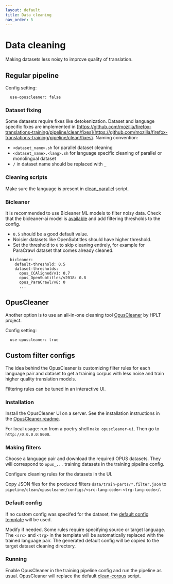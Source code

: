```yaml
---
layout: default
title: Data cleaning
nav_order: 5
---
```


# Data cleaning

Making datasets less noisy to improve quality of translation.

## Regular pipeline


Config setting:
```
  use-opuscleaner: false
```

### Dataset fixing

Some datasets require fixes like detokenization. 
Dataset and language specific fixes are implemented in [https://github.com/mozilla/firefox-translations-training/pipeline/clean/fixes](https://github.com/mozilla/firefox-translations-training/pipeline/clean/fixes).
Naming convention: 
- `<dataset_name>.sh` for parallel dataset cleaning
- `<dataset_name>.<lang>.sh` for language specific cleaning of parallel or monolingual dataset
- `/` in dataset name should be replaced with `_`

### Cleaning scripts

Make sure the language is present in [clean_parallel](https://github.com/mozilla/firefox-translations-training/pipeline/clean/tools/clean_parallel.py#L19) script.


### Bicleaner

It is recommended to use Bicleaner ML models to filter noisy data. 
Check that the bicleaner-ai model is [available](https://object.pouta.csc.fi/OPUS-ELRC-3069-wikipedia_health) 
and add filtering thresholds to the config. 

- `0.5` should be a good default value.
- Noisier datasets like OpenSubtitles should have higher threshold. 
- Set the threshold to `0` to skip cleaning entirely, for example for ParaCrawl dataset that comes already cleaned.

```
  bicleaner:
    default-threshold: 0.5
    dataset-thresholds:
      opus_CCAligned/v1: 0.7
      opus_OpenSubtitles/v2018: 0.8
      opus_ParaCrawl/v8: 0
      ...
```

## OpusCleaner

Another option is to use an all-in-one cleaning tool [OpusCleaner](https://github.com/hplt-project/OpusCleaner) by HPLT project.

Config setting:
```
  use-opuscleaner: true
```

## Custom filter configs
The idea behind the OpusCleaner is customizing filter rules for each language pair and dataset 
to get a training corpus with less noise and train higher quality translation models.

Filtering rules can be tuned in an interactive UI.

### Installation

Install the OpusCleaner UI on a server. 
See the installation instructions in the [OpusCleaner readme](https://github.com/hplt-project/OpusCleaner).

For local usage: run from a poetry shell `make opuscleaner-ui`.
Then go to `http://0.0.0.0:8000`.

### Making filters

Choose a language pair and download the required OPUS datasets. 
They will correspond to `opus_...` training datasets in the training pipeline config.

Configure cleaning rules for the datasets in the UI.

Copy JSON files for the produced filters `data/train-parts/*.filter.json` to 
`pipeline/clean/opuscleaner/configs/<src-lang-code>-<trg-lang-code>/`.

### Default config

If no custom config was specifed for the dataset, 
the [default config template](https://github.com/mozilla/firefox-translations-training/pipeline/clean/opuscleaner/configs/default.filters.json) will be used.

Modify if needed. Some rules require specifying source or target language. 
The `<src>` and `<trg>` in the template will be automatically replaced with the trained language pair.
The generated default config will be copied to the target dataset cleaning directory.

### Running 

Enable OpusCleaner in the training pipeline config and run the pipeline as usual. 
OpusCleaner will replace the default [clean-corpus](https://github.com/mozilla/firefox-translations-training/pipeline/clean/clean-corpus.sh) script.
